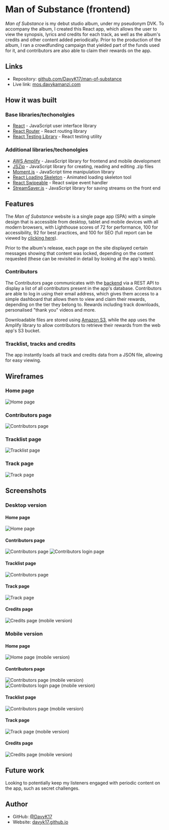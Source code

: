 # Man of Substance (frontend)

*Man of Substance* is my debut studio album, under my pseudonym DVK. To accompany the album, I created this React app, which allows the user to view the synopsis, lyrics and credits for each track, as well as the album's credits and other content added periodically. Prior to the production of the album, I ran a crowdfunding campaign that yielded part of the funds used for it, and contributors are also able to claim their rewards on the app.

## Links
- Repository: [github.com/DavyK17/man-of-substance](https://github.com/DavyK17/man-of-substance)
- Live link: [mos.davykamanzi.com](https://mos.davykamanzi.com)

## How it was built
### Base libraries/techonolgies
- [React](https://reactjs.org/) - JavaScript user interface library
- [React Router](https://reactrouter.com/) - React routing library
- [React Testing Library](https://testing-library.com/docs/react-testing-library/intro/) - React testing utility

### Additional libraries/techonolgies
- [AWS Amplify](https://aws.amazon.com/amplify/) - JavaScript library for frontend and mobile development
- [JSZip](https://stuk.github.io/jszip/) - JavaScript library for creating, reading and editing .zip files
- [Moment.js](https://momentjs.com/) - JavaScript time manipulation library
- [React Loading Skeleton](https://www.npmjs.com/package/react-loading-skeleton) - Animated loading skeleton tool
- [React Swipeable](https://github.com/FormidableLabs/react-swipeable) - React swipe event handler
- [StreamSaver.js](https://github.com/jimmywarting/StreamSaver.js) - JavaScript library for saving streams on the front end

## Features
The *Man of Substance* website is a single page app (SPA) with a simple design that is accessible from desktop, tablet and mobile devices with all modern browsers, with Lighthouse scores of 72 for performance, 100 for accessibility, 92 for best practices, and 100 for SEO (full report can be viewed by [clicking here](./readme/lighthouse.pdf)).

Prior to the album's release, each page on the site displayed certain messages showing that content was locked, depending on the content requested (these can be revisited in detail by looking at the app's tests). 

### Contributors
The Contributors page communicates with the [backend](https://github.com/DavyK17/man-of-substance-server) via a REST API to display a list of all contributors present in the app's database. Contributors are able to log in using their email address, which gives them access to a simple dashboard that allows them to view and claim their rewards, depending on the tier they belong to. Rewards including track downloads, personalised "thank you" videos and more.

Downloadable files are stored using [Amazon S3](https://aws.amazon.com/s3), while the app uses the Amplify library to allow contributors to retrieve their rewards from the web app's S3 bucket.

### Tracklist, tracks and credits
The app instantly loads all track and credits data from a JSON file, allowing for easy viewing.

## Wireframes
### Home page
![Home page](./readme/wireframe-home.jpg)

### Contributors page
![Contributors page](./readme/wireframe-contributors.jpg)

### Tracklist page
![Tracklist page](./readme/wireframe-tracklist.jpg)

### Track page
![Track page](./readme/wireframe-track.jpg)

## Screenshots
### Desktop version
#### Home page
![Home page](./readme/screenshot-home.png)

#### Contributors page
![Contributors page](./readme/screenshot-contributors.png)
![Contributors login page](./readme/screenshot-contributors-login.png)

#### Tracklist page
![Contributors page](./readme/screenshot-tracklist.png.png)

#### Track page
![Track page](./readme/screenshot-track.png)

#### Credits page
![Credits page (mobile version)](./readme/screenshot-credits.png)

### Mobile version
#### Home page
![Home page (mobile version)](./readme/screenshot-mobile-home.png)

#### Contributors page
![Contributors page (mobile version)](./readme/screenshot-mobile-contributors.png)
![Contributors login page (mobile version)](./readme/screenshot-mobile-contributors-login.png)

#### Tracklist page
![Contributors page (mobile version)](./readme/screenshot-mobile-tracklist.png.png)

#### Track page
![Track page (mobile version)](./readme/screenshot-mobile-track.png)

#### Credits page
![Credits page (mobile version)](./readme/screenshot-mobile-credits.png)

## Future work
Looking to potentially keep my listeners engaged with periodic content on the app, such as secret challenges.

## Author
- GitHub: [@DavyK17](https://github.com/DavyK17)
- Website: [davyk17.github.io](https://davyk17.github.io)

